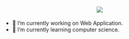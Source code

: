 <h1 align="center">
  <a href="#">
    <img align="center" src="https://readme-typing-svg.herokuapp.com?color=FFFFFF&center=true&vCenter=true&width=600&height=100&lines=Hi+there!;My+name+is+Yashwant+Kumar.;I+am+a++Developer+from+the+India." />
  </a>
  <br>
</h1>



- 🔭 I’m currently working on Web Application.
- 🌱 I’m currently learning computer science.


